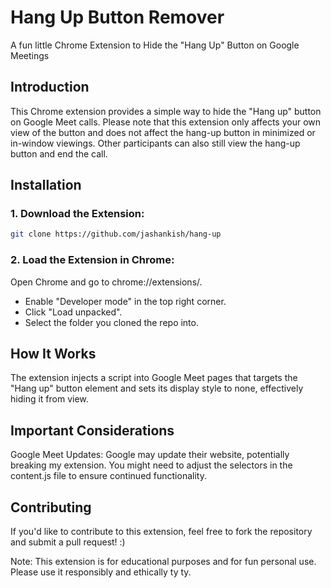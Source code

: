 # Hang Up Button Remover
A fun little Chrome Extension to Hide the "Hang Up" Button on Google Meetings

## Introduction
This Chrome extension provides a simple way to hide the "Hang up" button on Google Meet calls. Please note that this extension only affects your own view of the button and does not affect the hang-up button in minimized or in-window viewings. Other participants can also still view the hang-up button and end the call.

## Installation
### 1. Download the Extension:

```Bash
git clone https://github.com/jashankish/hang-up
```

### 2. Load the Extension in Chrome:

Open Chrome and go to chrome://extensions/.

* Enable "Developer mode" in the top right corner.
* Click "Load unpacked".
* Select the folder you cloned the repo into.

## How It Works
The extension injects a script into Google Meet pages that targets the "Hang up" button element and sets its display style to none, effectively hiding it from view.

## Important Considerations
Google Meet Updates: Google may update their website, potentially breaking my extension. You might need to adjust the selectors in the content.js file to ensure continued functionality.

## Contributing
If you'd like to contribute to this extension, feel free to fork the repository and submit a pull request! :)

Note: This extension is for educational purposes and for fun personal use. Please use it responsibly and ethically ty ty.